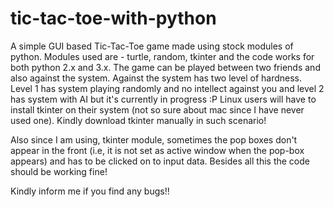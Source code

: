 # tic-tac-toe-with-python
A simple GUI based Tic-Tac-Toe game made using stock modules of python. Modules used are - turtle, random, tkinter and the code works for both python 2.x and 3.x. The game can be played between two friends and also against the system. 
Against the system has two level of hardness. Level 1 has system playing randomly and no intellect against you and level 2 has system with AI but it's currently in progress :P
Linux users will have to install tkinter on their system (not so sure about mac since I have never used one).
Kindly download tkinter manually in such scenario!

Also since I am using, tkinter module, sometimes the pop boxes don't appear in the front (i.e, it is not set as active window when the pop-box appears) and has to be clicked on to input data. Besides all this the code should be working fine!

Kindly inform me if you find any bugs!!
